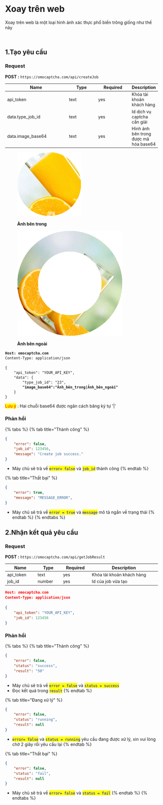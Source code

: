 # Xoay trên web

Xoay trên web là một loại hình ảnh xác thực phổ biến trông giống như thế này

<figure><img src="../.gitbook/assets/Ảnh chụp màn hình (54).png" alt=""><figcaption></figcaption></figure>



## 1.Tạo yêu cầu

### Request

**POST :** `https://omocaptcha.com/api/createJob`

<table><thead><tr><th width="202">Name</th><th width="92">Type</th><th width="104">Required</th><th>Description</th></tr></thead><tbody><tr><td>api_token</td><td>text</td><td>yes</td><td>Khóa tài khoản khách hàng</td></tr><tr><td>data.type_job_id</td><td>text</td><td>yes</td><td>Id dịch vụ captcha cần giải</td></tr><tr><td>data.image_base64 </td><td>text</td><td>yes</td><td>Hình ảnh bên trong được mã hóa base64</td></tr></tbody></table>

<div align="left">

<figure><img src="../.gitbook/assets/a8d6b410bf004652a4bc46c04a9e0ad1_tplv-71rtze2081-1.png" alt=""><figcaption><p><strong>Ảnh bên trong</strong></p></figcaption></figure>

 

<figure><img src="../.gitbook/assets/1b9cda9c8d6444fa8d3097c2ed5adfc8_tplv-71rtze2081-1.png" alt=""><figcaption><p><strong>Ảnh bên ngoài</strong></p></figcaption></figure>

</div>

<pre class="language-json"><code class="lang-json"><strong>Host: omocaptcha.com
</strong>Content-Type: application/json

{
	"api_token": "YOUR_API_KEY",
	"data": {
		"type_job_id": "23",
<strong>		"image_base64":"Ảnh_bên_trong|Ảnh_bên_ngoài"
</strong>	 }
}
</code></pre>

<mark style="color:red;">Lưu ý</mark> : Hai chuỗi base64 được ngăn cách băng ký tự '|'

### Phản hồi

{% tabs %}
{% tab title="Thành công" %}
```json
{
	"error": false,
	"job_id": 123456,
	"message": "Create job success."
}
```

* Máy chủ sẽ trả về <mark style="color:blue;">`error= false`</mark> và <mark style="color:blue;">`job_id`</mark> thành công
{% endtab %}

{% tab title="Thất bại" %}
```json
{
	"error": true,
	"message": "MESSAGE_ERROR",
}
```

* Máy chủ sẽ trả về <mark style="color:blue;">`error = true`</mark> và <mark style="color:blue;">`message`</mark> mô tả ngắn về trạng thái
{% endtab %}
{% endtabs %}

## 2.Nhận kết quả yêu cầu

### Request

**POST :** `https://omocaptcha.com/api/getJobResult`

<table><thead><tr><th width="122">Name</th><th width="99">Type</th><th width="111"> Required</th><th width="412">Description</th></tr></thead><tbody><tr><td>api_token</td><td>text</td><td>yes</td><td>Khóa tài khoản khách hàng</td></tr><tr><td>job_id</td><td>number</td><td>yes</td><td>Id của job vừa tạo</td></tr></tbody></table>

```json
Host: omocaptcha.com
Content-Type: application/json

{
	"api_token": "YOUR_API_KEY",
	"job_id": 123456
}
```

### Phản hồi

{% tabs %}
{% tab title="Thành công" %}
```json
{
	"error": false,
	"status": "success",
	"result": "50"
}
```

* Máy chủ sẽ trả về <mark style="color:blue;">`error = false`</mark> và <mark style="color:blue;">`status = success`</mark>
* Đọc kết quả trong <mark style="color:blue;">`result`</mark>
{% endtab %}

{% tab title="Đang xử lý" %}
```json
{
	"error": false,
	"status": "running",
	"result": null
}
```

* <mark style="color:blue;">`error= false`</mark> và <mark style="color:blue;">`status = running`</mark> yêu cầu đang được xử lý, xin vui lòng chờ 2 giây rồi yêu cầu lại
{% endtab %}

{% tab title="Thất bại" %}
```json
{
	"error": false,
	"status": "fail",
	"result": null
}
```

* Máy chủ sẽ trả về <mark style="color:blue;">`error= false`</mark> và <mark style="color:blue;">`status = fail`</mark>
{% endtab %}
{% endtabs %}
